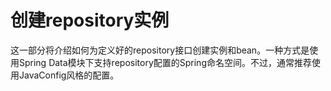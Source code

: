 # 创建repository实例
这一部分将介绍如何为定义好的repository接口创建实例和bean。一种方式是使用Spring Data模块下支持repository配置的Spring命名空间。不过，通常推荐使用JavaConfig风格的配置。
